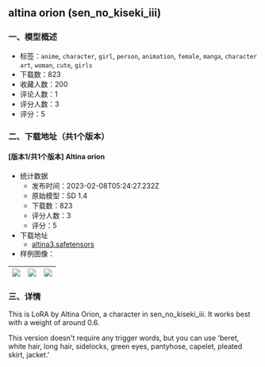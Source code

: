 ## altina orion (sen_no_kiseki_iii)
### 一、模型概述

- 标签：`anime`, `character`, `girl`, `person`, `animation`, `female`, `manga`, `character art`, `woman`, `cute`, `girls`
- 下载数：823
- 收藏人数：200
- 评论人数：1
- 评分人数：3
- 评分：5

### 二、下载地址（共1个版本）

#### [版本1/共1个版本] Altina orion

- 统计数据
  - 发布时间：2023-02-08T05:24:27.232Z
  - 原始模型：SD 1.4
  - 下载数：823
  - 评分人数：3
  - 评分：5
- 下载地址
  - [altina3.safetensors](https://civitai.com/api/download/models/8621)
- 样例图像：

| <img src="https://image.civitai.com/xG1nkqKTMzGDvpLrqFT7WA/08385744-d2e7-46db-7d71-2e57b6e4b700/width=450/82053.jpeg" /> | <img src="https://image.civitai.com/xG1nkqKTMzGDvpLrqFT7WA/7efde275-793d-4bf8-7335-0bd2538f4e00/width=450/82055.jpeg" /> | <img src="https://image.civitai.com/xG1nkqKTMzGDvpLrqFT7WA/7a8b2628-bcb7-43f1-6567-27db82e48b00/width=450/82054.jpeg" /> |
| ---- | ---- | ---- |


### 三、详情
<p>This is LoRA by Altina Orion, a character in sen_no_kiseki_iii. It works best with a weight of around 0.6. </p><p></p><p>This version doesn't require any trigger words, but you can use 'beret, white hair, long hair, sidelocks, green eyes, pantyhose, capelet, pleated skirt, jacket.'</p>